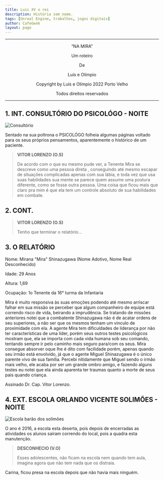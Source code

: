 ```yaml
---
title: Luis XV o rei
description: História sem nome.
tags: [Unreal Engine, trabalhos, jogos digitais]
author: CafeGeek
layout: page
---
```


---
<center>

<p>“NA MIRA”</p>

<p>Um roteiro</p>

<p>De</p>

<p>Luís e Olímpio</p>

<p>Copyright by Luís e Olímpio 2022 Porto Velho</p>

<p>Todos direitos reservados</p>

</center>

---

## 1. INT. CONSULTÓRIO DO PSICOLÓGO - NOITE

![Consultório](http://psicologiaguarulhos.com.br/images/consultorio-psicologia-guarulhos.jpg)

Sentado na sua poltrona o PSICOLÓGO folheia algumas páginas voltado para os seus próprios pensamentos, aparentemente o histórico de um paciente.

> **VITOR LORENZO (O.S)**
>
>De acordo com o que eu mesmo pude ver, a Tenente Mira se descreve como uma pessoa direta , conseguindo até mesmo escapar de situações complicadas apenas com sua lábia, e toda vez que usa suas habilidades sua mente se parece quem assume uma postura diferente, como se fosse outra pessoa. Uma coisa que ficou mais que claro pra mim é que ela tem um controle absoluto de sua habilidades em combate.

## 2. CONT.

> **VITOR LORENZO (O.S)**
>
> Tenho que terminar o relatório...

## 3. O RELATÓRIO

Nome: Mirana "Mira" Shinazugawa (Nome Adotivo, Nome Real Desconhecido)

Idade: 29 Anos

Altura: 1,69

Ocupação: 1o Tenente da 16° turma da Infantaria

Mira é muito responsiva às suas emoções podendo até mesmo arriscar falhar em sua missão se perceber que algum companheiro de equipe está correndo risco de vida, beirando a imprudência. Se tratando de missões anteriores notei que a combatente Shinazugawa não é de acatar ordens de seu superiores, a não ser que os mesmos tenham um vinculo de proximidade com ela.
A agente Mira tem dificuldades de liderança por não ter características de uma líder, porém seus outros testes psicológicos mostram que, ela se importa com cada vida humana sob seu comando, tentando sempre ir pelo caminho mais seguro para/com os seus. Mira consegue absorver oque lhe é dito com facilidade porém, apenas quando seu irmão está envolvido, já que o agente Miguel Shinazugawa é o único parente vivo de sua família.
Percebi nitidamente que Miguel sendo o irmão mais velho, ele acaba por ser um grande ombro amigo, e fazendo alguns testes eu notei que ela ainda aparenta ter traumas quanto a morte de seus pais quando criança.

Assinado Dr. Cap. Vitor Lorenzo.

## 4. EXT. ESCOLA ORLANDO VICENTE SOLIMÕES - NOITE

![Escola barão dos solimões](https://rondonia.ro.gov.br/wp-content/uploads/2015/09/Escola-Bar%C3%A3o-de-Solim%C3%B5es_11.09.15_Foto_Daiane-Mendon%C3%A7a-3.jpg)

O ano é 2016, a escola esta deserta, pois depois de encerradas as atividades os alunos saíram correndo do local, pois a quadra esta manutenção.

> **DESCONHECIO (V.O)**
>
> Esses adolescentes, não ficam na escola nem quando tem aula, imagina agora que não tem nada que os distraia.

Carina, ficou presa na escola depois que não havia mais ninguém.
